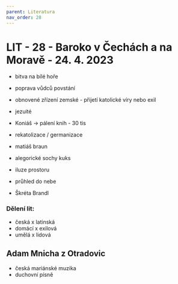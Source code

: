 ```yaml
---
parent: Literatura
nav_order: 28
---
```

# LIT - 28 - Baroko v Čechách a na Moravě - 24. 4. 2023
- bitva na bílé hoře
- poprava vůdců povstání
- obnovené zřízení zemské - přijetí katolické víry nebo exil

- jezuité
- Koniáš -> pálení knih - 30 tis
- rekatolizace / germanizace

- matiáš braun
- alegorické sochy kuks

- iluze prostoru
- průhled do nebe
- Škréta Brandl

### Dělení lit:
- česká x latinská
- domácí x exilová
- umělá x lidová

## Adam Mnicha z Otradovic
- česká mariánské muzika
- duchovní písně